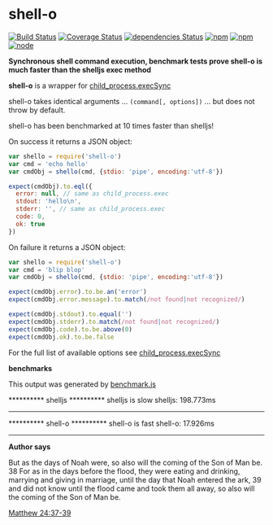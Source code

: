 # shell-o

[![Build Status](https://travis-ci.org/danday74/shell-o.svg?branch=master)](https://travis-ci.org/danday74/shell-o)
[![Coverage Status](https://coveralls.io/repos/github/danday74/shell-o/badge.svg?branch=master)](https://coveralls.io/github/danday74/shell-o?branch=master)
[![dependencies Status](https://david-dm.org/danday74/shell-o/status.svg)](https://david-dm.org/danday74/shell-o)
[![npm](https://img.shields.io/npm/v/shell-o.svg)](https://www.npmjs.com/package/shell-o)
[![npm](https://img.shields.io/npm/dm/shell-o.svg)](https://www.npmjs.com/package/shell-o)
[![node](https://img.shields.io/node/v/shell-o.svg)](https://www.npmjs.com/package/shell-o)

**Synchronous shell command execution, benchmark tests prove shell-o is much faster than the shelljs exec method**

**shell-o** is a wrapper for [child_process.execSync](https://nodejs.org/api/child_process.html#child_process_child_process_execsync_command_options)

shell-o takes identical arguments ... `(command[, options])` ... but does not throw by default.

shell-o has been benchmarked at 10 times faster than shelljs!

On success it returns a JSON object:

```javascript 1.5
var shello = require('shell-o')
var cmd = 'echo hello'
var cmdObj = shello(cmd, {stdio: 'pipe', encoding:'utf-8'})

expect(cmdObj).to.eql({
  error: null, // same as child_process.exec
  stdout: 'hello\n',
  stderr: '', // same as child_process.exec
  code: 0,
  ok: true
})
```

On failure it returns a JSON object:

```javascript 1.5
var shello = require('shell-o')
var cmd = 'blip blop'
var cmdObj = shello(cmd, {stdio: 'pipe', encoding:'utf-8'})

expect(cmdObj.error).to.be.an('error')
expect(cmdObj.error.message).to.match(/not found|not recognized/)

expect(cmdObj.stdout).to.equal('')
expect(cmdObj.stderr).to.match(/not found|not recognized/)
expect(cmdObj.code).to.be.above(0)
expect(cmdObj.ok).to.be.false
```

For the full list of available options see [child_process.execSync](https://nodejs.org/api/child_process.html#child_process_child_process_execsync_command_options)

**benchmarks**

This output was generated by [benchmark.js](benchmark.js)

********** shelljs **********
shelljs is slow
shelljs: 198.773ms
*****************************

********** shell-o **********
shell-o is fast
shell-o: 17.926ms
*****************************

**Author says**

But as the days of Noah were, so also will the coming of the Son of Man be. 38 For as in the days before the flood, they were eating and drinking, marrying and giving in marriage, until the day that Noah entered the ark, 39 and did not know until the flood came and took them all away, so also will the coming of the Son of Man be.

[Matthew 24:37-39](https://www.biblegateway.com/passage/?search=Matthew+24%3A37-39&version=NKJV)

